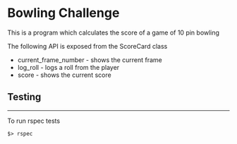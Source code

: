# Bowling Challenge

This is a program which calculates the score of a game of 10 pin bowling

The following API is exposed from the ScoreCard class

* current_frame_number - shows the current frame
* log_roll - logs a roll from the player
* score - shows the current score


## Testing
-----------------------
To run rspec tests
~~~~
$> rspec
~~~~